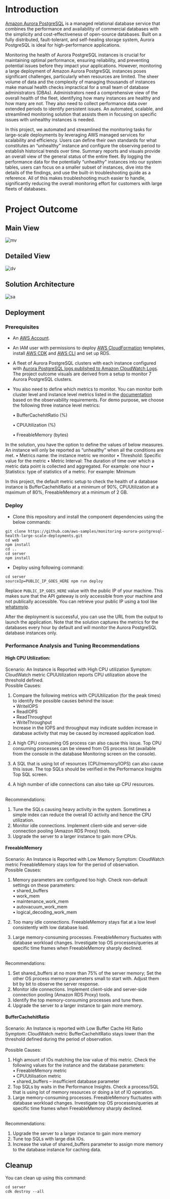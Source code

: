 # Introduction

[Amazon Aurora PostgreSQL](https://aws.amazon.com/rds/aurora/) is a managed relational database service that combines the performance and availability of commercial databases with the simplicity and cost-effectiveness of open-source databases. Built on a fully distributed, fault-tolerant, and self-healing storage system, Aurora PostgreSQL is ideal for high-performance applications.

Monitoring the health of Aurora PostgreSQL instances is crucial for maintaining optimal performance, ensuring reliability, and preventing potential issues before they impact your applications. However, monitoring a large deployment of Amazon Aurora PostgreSQL instances poses significant challenges, particularly when resources are limited. The sheer volume of data and the complexity of managing thousands of instances make manual health checks impractical for a small team of database administrators (DBAs). Administrators need a comprehensive view of the overall health of the fleet, identifying how many instances are healthy and how many are not. They also need to collect performance data over extended periods to identify persistent issues. An automated, scalable, and streamlined monitoring solution that assists them in focusing on specific issues with unhealthy instances is needed.

In this project, we automated and streamlined the monitoring tasks for large-scale deployments by leveraging AWS managed services for scalability and efficiency. Users can define their own standards for what constitutes an “unhealthy” instance and configure the observing period to establish historical trends over time. Summary reports and visuals provide an overall view of the general status of the entire fleet. By logging the performance data for the potentially “unhealthy” instances into our system tables, users can focus on a smaller subset of instances, dive into the details of the findings, and use the built-in troubleshooting guide as a reference. All of this makes troubleshooting much easier to handle, significantly reducing the overall monitoring effort for customers with large fleets of databases.

# Project Outcome
## Main View
![mv](./images/main-view.png)

## Detailed View
![dv](./images/detail-view.png)

## Solution Architecture
![sa](./images/sol-arch.png)

## Deployment

### Prerequisites
- An [AWS Account](https://aws.amazon.com/account/).
- An IAM user with permissions to deploy [AWS CloudFormation](https://aws.amazon.com/cloudformation/) templates, install [AWS CDK](https://docs.aws.amazon.com/cdk/v2/guide/home.html) and [AWS CLI](https://docs.aws.amazon.com/cli/) and set up RDS.
- A fleet of Aurora PostgreSQL clusters with each instance configured with [Aurora PostgreSQL logs published to Amazon CloudWatch Logs](https://docs.aws.amazon.com/AmazonRDS/latest/AuroraUserGuide/AuroraPostgreSQL.CloudWatch.html#:~:text=For%20Aurora%20PostgreSQL%2C%20the%20PostgreSQL%20log%20%28postgresql.log%29%20is,export%20feature%20for%20your%20Aurora%20PostgreSQL%20DB%20cluster.). The project outcome visuals are derived from a setup to monitor 7 Aurora PostgreSQL clusters.
- You also need to define which metrics to monitor. You can monitor both cluster level and instance level metrics listed in the [documentation](https://docs.aws.amazon.com/AmazonRDS/latest/AuroraUserGuide/Aurora.AuroraMonitoring.Metrics.html#Aurora.AuroraMySQL.Monitoring.Metrics.clusters) based on the observability requirements. For demo purpose, we choose the following three instance level metrics:

  •	BufferCachehitRatio (%)

  •	CPUUtilization (%) 

  •	FreeableMemory (bytes) 

In the solution, you have the option to define the values of below measures. An instance will only be reported as “unhealthy” when all the conditions are met. 
•	Metrics name: the instance metric we monitor 
•	Threshold: Specific value for the metric 
•	Metric Interval: The duration of time over which a metric data point is collected and aggregated. For example: one hour
•	Statistics: type of statistics of a metric. For example: Minimum

In this project, the default metric setup to check the health of a database instance is BufferCachehitRatio at a minimum of 90%, CPUUtilization	at a maximum of 80%, FreeableMemory	at a minimum of 2 GB.

### Deploy
- Clone this repository and install the component dependencies using the below commands:
```
git clone https://github.com/aws-samples/monitoring-aurora-postgresql-health-large-scale-deployments.git
cd web
npm install 
cd ..
cd server
npm install
```
- Deploy using following command:
```
cd server
sourceIp=PUBLIC_IP_GOES_HERE npm run deploy
```
Replace `PUBLIC_IP_GOES_HERE` value with the public IP of your machine. This makes sure that the API gateway is only accessible from your machine and not publically accessible. You can retrieve your public IP using a tool like [whatsmyip](https://whatsmyip.com/).

After the deployment is successful, you can use the URL from the output to launch the application. 
Note that the solution captures the metrics for the databases every hour by default and will monitor the Aurora PostgreSQL database instances only. 

### Performance Analysis and Tuning Recommendations

#### High CPU Utilization:
Scenario: An Instance is Reported with High CPU utilization
Symptom: CloudWatch metric CPUUtilization reports CPU utilization above the threshold defined.
<br>Possible Causes:
1.	Compare the following metrics with CPUUtilization (for the peak times) to identify the possible causes behind the issue: \
•	WriteIOPS \
•	ReadIOPS \
•	ReadThroughput \
•	WriteThroughput \
Increase in the IOPS and throughput may indicate sudden increase in database activity that may be caused by increased application load.

3.	A high CPU consuming OS process can also cause this issue. Top CPU consuming processes can be viewed from OS process list (available from the console in the database Monitoring screen on the console).

4.	A SQL that is using lot of resources (CPU/memory/IOPS) can also cause this issue. The top SQLs should be verified in the Performance Insights Top SQL screen.

5.	A high number of idle connections can also take up CPU resources.
   
<br>Recommendations:
1.	Tune the SQLs causing heavy activity in the system. Sometimes a simple index can reduce the overall IO activity and hence the CPU utilization.
2.	Monitor idle connections. Implement client-side and server-side connection pooling (Amazon RDS Proxy) tools.
3.	Upgrade the server to a larger instance to gain more CPUs.

#### FreeableMemory
Scenario: An Instance is Reported with Low Memory
Symptom: CloudWatch metric FreeableMemory stays low for the period of observation.
<br>Possible Causes:

1.	Memory parameters are configured too high. Check non-default settings on these parameters:\
•	shared_buffers\
•	work_mem\
•	maintenance_work_mem\
•	autovacuum_work_mem\
•	logical_decoding_work_mem

2.	Too many idle connections. FreeableMemory stays flat at a low level consistently with low database load.

3.	Large memory-consuming processes. FreeableMemory fluctuates with database workload changes. Investigate top OS processes/queries at specific time frames when FreeableMemory sharply declined.
   
<br>Recommendations:
1.	Set shared_buffers at no more than 75% of the server memory; Set the other OS process memory parameters small to start with. Adjust them bit by bit to observe the server response.
2.	Monitor idle connections. Implement client-side and server-side connection pooling (Amazon RDS Proxy) tools.
3.	Identify the top memory-consuming processes and tune them.
4.	Upgrade the server to a larger instance to gain more memory.

#### BufferCachehitRatio 
Scenario: An Instance is reported with Low Buffer Cache Hit Ratio
Symptom: CloudWatch metric BufferCachehitRatio stays lower than the threshold defined during the period of observation.\
<br>Possible Causes:
1.	High amount of IOs matching the low value of this metric. Check the following values for the instance and the database parameters:\
•	FreeableMemory metric\
•	CPUUtilisation metric\
•	shared_buffers – insufficient database parameter
2.	Top SQLs by waits in the Performance Insights. Check a process/SQL that is using lot of memory resources or doing a lot of IO operation.
3.	Large memory-consuming processes. FreeableMemory fluctuates with database workload changes. Investigate top OS processes/queries at specific time frames when FreeableMemory sharply declined.
   
<br>Recommendations:
1.	Upgrade the server to a larger instance to gain more memory 
2.	Tune top SQLs with large disk IOs.
3.	Increase the value of shared_buffers parameter to assign more memory to the database instance for caching data.


## Cleanup
You can clean up using this command:
```
cd server
cdk destroy --all
```
